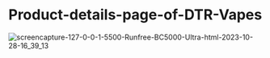 # Product-details-page-of-DTR-Vapes
![screencapture-127-0-0-1-5500-Runfree-BC5000-Ultra-html-2023-10-28-16_39_13](https://github.com/savan-patel-33/Product-details-page-of-DTR-Vapes/assets/144118183/05066a1b-e6ed-4d6c-8fa7-1b197e4aca5a)
